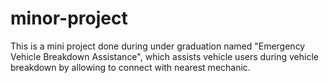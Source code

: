 # minor-project
This is a mini project done during under graduation named "Emergency Vehicle Breakdown Assistance", which assists vehicle users during vehicle breakdown by allowing to connect with nearest mechanic. 
